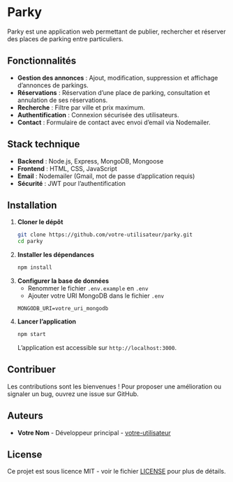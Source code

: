 # Parky

Parky est une application web permettant de publier, rechercher et réserver des places de parking entre particuliers.

## Fonctionnalités

- **Gestion des annonces** : Ajout, modification, suppression et affichage d’annonces de parkings.
- **Réservations** : Réservation d’une place de parking, consultation et annulation de ses réservations.
- **Recherche** : Filtre par ville et prix maximum.
- **Authentification** : Connexion sécurisée des utilisateurs.
- **Contact** : Formulaire de contact avec envoi d’email via Nodemailer.

## Stack technique

- **Backend** : Node.js, Express, MongoDB, Mongoose
- **Frontend** : HTML, CSS, JavaScript
- **Email** : Nodemailer (Gmail, mot de passe d’application requis)
- **Sécurité** : JWT pour l’authentification

## Installation

1. **Cloner le dépôt**
   ```bash
   git clone https://github.com/votre-utilisateur/parky.git
   cd parky
   ```
2. **Installer les dépendances**
   ```bash
   npm install
   ```
3. **Configurer la base de données**
   - Renommer le fichier `.env.example` en `.env`
   - Ajouter votre URI MongoDB dans le fichier `.env`
   ```env
   MONGODB_URI=votre_uri_mongodb
   ```
4. **Lancer l’application**
   ```bash
   npm start
   ```
   L’application est accessible sur `http://localhost:3000`.

## Contribuer

Les contributions sont les bienvenues ! Pour proposer une amélioration ou signaler un bug, ouvrez une issue sur GitHub.

## Auteurs

- **Votre Nom** - Développeur principal - [votre-utilisateur](https://github.com/votre-utilisateur)

## License

Ce projet est sous licence MIT - voir le fichier [LICENSE](LICENSE) pour plus de détails.
